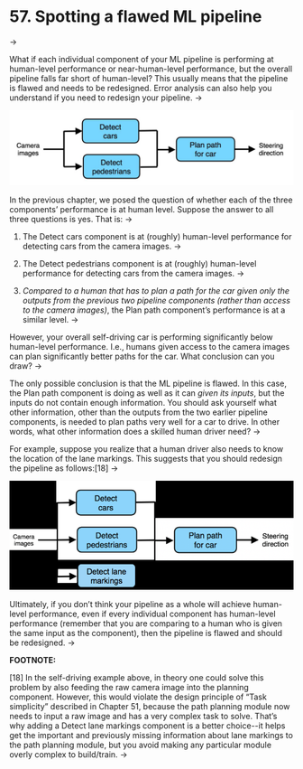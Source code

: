 # 57. Spotting a flawed ML pipeline
->

What if each individual component of your ML pipeline is performing at human-level performance or near-human-level performance, but the overall pipeline falls far short of human-level? This usually means that the pipeline is flawed and needs to be redesigned. Error analysis can also help you understand if you need to redesign your pipeline.
->

![img](../imgs/C57_01.png)

In the previous chapter, we posed the question of whether each of the three components’ performance is at human level. Suppose the answer to all three questions is yes. That is:
->

1. The Detect cars component is at (roughly) human-level performance for detecting cars from the camera images.
->

2. The Detect pedestrians component is at (roughly) human-level performance for detecting cars from the camera images.
->

3. *Compared to a human that has to plan a path for the car given only the outputs from the previous two pipeline components (rather than access to the camera images)*,​ the Plan path component’s performance is at a similar level.
->

However, your overall self-driving car is performing significantly below human-level performance. I.e., humans given access to the camera images can plan significantly better paths for the car. What conclusion can you draw?
->

The only possible conclusion is that the ML pipeline is flawed. In this case, the Plan path component is doing as well as it can ​*given its inputs*,​ but the inputs do not contain enough information. You should ask yourself what other information, other than the outputs from the two earlier pipeline components, is needed to plan paths very well for a car to drive. In other words, what other information does a skilled human driver need?
->

For example, suppose you realize that a human driver also needs to know the location of the lane markings. This suggests that you should redesign the pipeline as follows:[18]
->

![img](../imgs/C57_02.png)

Ultimately, if you don’t think your pipeline as a whole will achieve human-level performance, even if every individual component has human-level performance (remember that you are comparing to a human who is given the same input as the component), then the pipeline is flawed and should be redesigned.
->

**FOOTNOTE:**

[18] In the self-driving example above, in theory one could solve this problem by also feeding the raw camera image into the planning component. However, this would violate the design principle of “Task simplicity” described in Chapter 51, because the path planning module now needs to input a raw image and has a very complex task to solve. That’s why adding a Detect lane markings component is a better choice--it helps get the important and previously missing information about lane markings to the path planning module, but you avoid making any particular module overly complex to build/train.
->